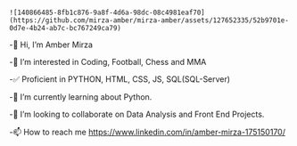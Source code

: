                                                                                     ![140866485-8fb1c876-9a8f-4d6a-98dc-08c4981eaf70](https://github.com/mirza-amber/mirza-amber/assets/127652335/52b9701e-0d7e-4b24-ab7c-bc767249ca79)

-👋 Hi, I’m Amber Mirza

-👀 I’m interested in Coding, Football, Chess and MMA

-✅ Proficient in PYTHON, HTML, CSS, JS, SQL(SQL-Server)

-🌱 I’m currently learning about Python.

-💞️ I’m looking to collaborate on Data Analysis and Front End Projects. 

-📫 How to reach me https://www.linkedin.com/in/amber-mirza-175150170/
